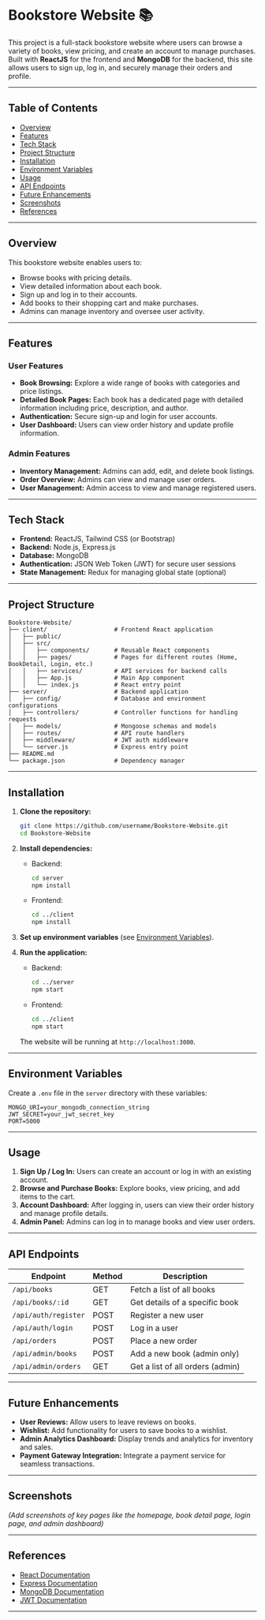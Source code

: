 # Bookstore Website 📚

This project is a full-stack bookstore website where users can browse a variety of books, view pricing, and create an account to manage purchases. Built with **ReactJS** for the frontend and **MongoDB** for the backend, this site allows users to sign up, log in, and securely manage their orders and profile.

---

## Table of Contents

- [Overview](#overview)
- [Features](#features)
- [Tech Stack](#tech-stack)
- [Project Structure](#project-structure)
- [Installation](#installation)
- [Environment Variables](#environment-variables)
- [Usage](#usage)
- [API Endpoints](#api-endpoints)
- [Future Enhancements](#future-enhancements)
- [Screenshots](#screenshots)
- [References](#references)

---

## Overview

This bookstore website enables users to:
- Browse books with pricing details.
- View detailed information about each book.
- Sign up and log in to their accounts.
- Add books to their shopping cart and make purchases.
- Admins can manage inventory and oversee user activity.

---

## Features

### User Features
- **Book Browsing:** Explore a wide range of books with categories and price listings.
- **Detailed Book Pages:** Each book has a dedicated page with detailed information including price, description, and author.
- **Authentication:** Secure sign-up and login for user accounts.
- **User Dashboard:** Users can view order history and update profile information.

### Admin Features
- **Inventory Management:** Admins can add, edit, and delete book listings.
- **Order Overview:** Admins can view and manage user orders.
- **User Management:** Admin access to view and manage registered users.

---

## Tech Stack

- **Frontend:** ReactJS, Tailwind CSS (or Bootstrap)
- **Backend:** Node.js, Express.js
- **Database:** MongoDB
- **Authentication:** JSON Web Token (JWT) for secure user sessions
- **State Management:** Redux for managing global state (optional)

---

## Project Structure

```
Bookstore-Website/
├── client/                   # Frontend React application
│   ├── public/
│   ├── src/
│   │   ├── components/       # Reusable React components
│   │   ├── pages/            # Pages for different routes (Home, BookDetail, Login, etc.)
│   │   ├── services/         # API services for backend calls
│   │   ├── App.js            # Main App component
│   │   └── index.js          # React entry point
├── server/                   # Backend application
│   ├── config/               # Database and environment configurations
│   ├── controllers/          # Controller functions for handling requests
│   ├── models/               # Mongoose schemas and models
│   ├── routes/               # API route handlers
│   ├── middleware/           # JWT auth middleware
│   └── server.js             # Express entry point
├── README.md
└── package.json              # Dependency manager
```

---

## Installation

1. **Clone the repository:**

   ```bash
   git clone https://github.com/username/Bookstore-Website.git
   cd Bookstore-Website
   ```

2. **Install dependencies:**

   - Backend:

     ```bash
     cd server
     npm install
     ```

   - Frontend:

     ```bash
     cd ../client
     npm install
     ```

3. **Set up environment variables** (see [Environment Variables](#environment-variables)).

4. **Run the application:**

   - Backend:

     ```bash
     cd ../server
     npm start
     ```

   - Frontend:

     ```bash
     cd ../client
     npm start
     ```

   The website will be running at `http://localhost:3000`.

---

## Environment Variables

Create a `.env` file in the `server` directory with these variables:

```env
MONGO_URI=your_mongodb_connection_string
JWT_SECRET=your_jwt_secret_key
PORT=5000
```

---

## Usage

1. **Sign Up / Log In:** Users can create an account or log in with an existing account.
2. **Browse and Purchase Books:** Explore books, view pricing, and add items to the cart.
3. **Account Dashboard:** After logging in, users can view their order history and manage profile details.
4. **Admin Panel:** Admins can log in to manage books and view user orders.

---

## API Endpoints

| Endpoint             | Method | Description                        |
|----------------------|--------|------------------------------------|
| `/api/books`         | GET    | Fetch a list of all books         |
| `/api/books/:id`     | GET    | Get details of a specific book    |
| `/api/auth/register` | POST   | Register a new user               |
| `/api/auth/login`    | POST   | Log in a user                     |
| `/api/orders`        | POST   | Place a new order                 |
| `/api/admin/books`   | POST   | Add a new book (admin only)       |
| `/api/admin/orders`  | GET    | Get a list of all orders (admin)  |

---

## Future Enhancements

- **User Reviews:** Allow users to leave reviews on books.
- **Wishlist:** Add functionality for users to save books to a wishlist.
- **Admin Analytics Dashboard:** Display trends and analytics for inventory and sales.
- **Payment Gateway Integration:** Integrate a payment service for seamless transactions.

---

## Screenshots

*(Add screenshots of key pages like the homepage, book detail page, login page, and admin dashboard)*

---

## References

- [React Documentation](https://reactjs.org/docs/getting-started.html)
- [Express Documentation](https://expressjs.com/)
- [MongoDB Documentation](https://www.mongodb.com/docs/)
- [JWT Documentation](https://jwt.io/introduction/)

---

 
